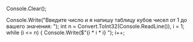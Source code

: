 Console.Clear();

Console.Write("Введите число и я напишу таблицу кубов чисел от 1 до вашего значения: ");
int n = Convert.ToInt32(Console.ReadLine()), i = 1;
while (i <= n)
{
    Console.Write($"{i * i * i} ");
    i++;